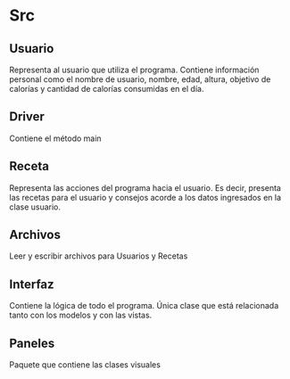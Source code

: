 # Src

## Usuario
Representa al usuario que utiliza el programa. Contiene información personal como el nombre de usuario, nombre, edad, altura, objetivo de calorías 
y cantidad de calorías consumidas en el día.

## Driver
Contiene el método main

## Receta
Representa las acciones del programa hacia el usuario. Es decir, presenta las recetas para el usuario y consejos acorde a los datos ingresados 
en la clase usuario. 

## Archivos
Leer y escribir archivos para Usuarios y Recetas

## Interfaz
Contiene la lógica de todo el programa. Única clase que está relacionada tanto con los modelos y con las vistas.

## Paneles
Paquete que contiene las clases visuales
